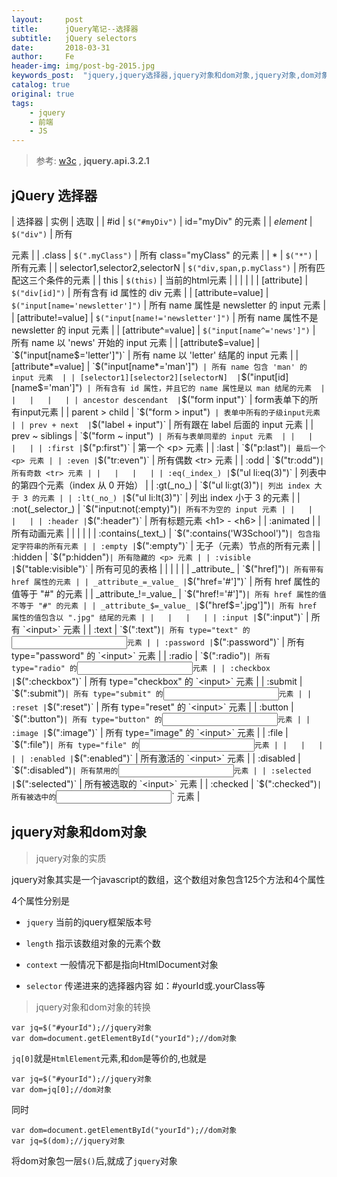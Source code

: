 ```yaml
---
layout:     post
title:      jQuery笔记--选择器
subtitle:   jQuery selectors
date:       2018-03-31
author:     Fe
header-img: img/post-bg-2015.jpg
keywords_post:  "jquery,jquery选择器,jquery对象和dom对象,jquery对象,dom对象,前端,$,标签,元素"
catalog: true
original: true
tags:
    - jquery
    - 前端
    - JS
---
```

>参考:  [w3c](http://www.w3school.com.cn)  , **jquery.api.3.2.1**

## jQuery 选择器  

| 选择器 | 实例 | 选取 |
| #id | `$("#myDiv")` | id="myDiv" 的元素 |
| _element_ | `$("div")` | 所有 <div> 元素 |
| .class | `$(".myClass")` | 所有 class="myClass" 的元素 |
| * | `$("*")` | 所有元素 |
| selector1,selector2,selectorN  | `$("div,span,p.myClass")`  | 所有匹配这三个条件的元素  |
|  this | `$(this)`  | 当前的html元素  |
|   |   |   |
| [attribute]  | `$("div[id]")`  | 所有含有 id 属性的 div 元素  |
|  [attribute=value] | `$("input[name='newsletter']")`  |  所有 name 属性是 newsletter 的 input 元素 |
|  [attribute!=value] | `$("input[name!='newsletter']")`  |  所有 name 属性不是 newsletter 的 input 元素 |
|  [attribute^=value] | `$("input[name^='news']")`  | 所有 name 以 'news' 开始的 input 元素  |
|  [attribute$=value] |  `$("input[name$='letter']")` | 所有 name 以 'letter' 结尾的 input 元素  |
| [attribute*=value]  | `$("input[name*='man']")`  | 所有 name 包含 'man' 的 input 元素  |
| [selector1][selector2][selectorN]  | `$("input[id][name$='man']")`  | 所有含有 id 属性，并且它的 name 属性是以 man 结尾的元素  |
|   |   |   |
| ancestor descendant  | `$("form input")`  | form表单下的所有input元素  |
| parent > child | `$("form > input")`  | 表单中所有的子级input元素  |
| prev + next  | `$("label + input")`  | 所有跟在 label 后面的 input 元素  |
| prev ~ siblings  | `$("form ~ input")`  | 所有与表单同辈的 input 元素  |
|   |   |   |
| :first | `$("p:first")` | 第一个 <p> 元素 |
| :last | `$("p:last")` | 最后一个 <p> 元素 |
| :even | `$("tr:even")` | 所有偶数 <tr> 元素 |
| :odd | `$("tr:odd")` | 所有奇数 <tr> 元素 |
|   |   |   |
| :eq(_index_) | `$("ul li:eq(3)")` | 列表中的第四个元素（index 从 0 开始） |
| :gt(_no_) | `$("ul li:gt(3)")` | 列出 index 大于 3 的元素 |
| :lt(_no_) | `$("ul li:lt(3)")` | 列出 index 小于 3 的元素 |
| :not(_selector_) | `$("input:not(:empty)")` | 所有不为空的 input 元素 |
|   |   |   |
| :header | `$(":header")` | 所有标题元素 <h1> - <h6> |
| :animated |   | 所有动画元素 |
|   |   |   |
| :contains(_text_) | `$(":contains('W3School')")` | 包含指定字符串的所有元素 |
| :empty | `$(":empty")` | 无子（元素）节点的所有元素 |
| :hidden | `$("p:hidden")` | 所有隐藏的 <p> 元素 |
| :visible | `$("table:visible")` | 所有可见的表格 |
|   |   |   |
| _attribute_ | `$("href]")` | 所有带有 href 属性的元素 |
| _attribute_=_value_ | `$("href='#']")` | 所有 href 属性的值等于 "#" 的元素 |
| _attribute_!=_value_ | `$("href!='#']")` | 所有 href 属性的值不等于 "#" 的元素 |
| _attribute_$=_value_ | `$("href$='.jpg']")` | 所有 href 属性的值包含以 ".jpg" 结尾的元素 |
|   |   |   |
| :input | `$(":input")` | 所有 `<input>` 元素 |
| :text | `$(":text")` | 所有 type="text" 的 `<input>` 元素 |
| :password | `$(":password")` | 所有 type="password" 的 `<input>` 元素 |
| :radio | `$(":radio")` | 所有 type="radio" 的 `<input>` 元素 |
| :checkbox | `$(":checkbox")` | 所有 type="checkbox" 的 `<input>` 元素 |
| :submit | `$(":submit")` | 所有 type="submit" 的 `<input>` 元素 |
| :reset | `$(":reset")` | 所有 type="reset" 的 `<input>` 元素 |
| :button | `$(":button")` | 所有 type="button" 的 `<input>` 元素 |
| :image | `$(":image")` | 所有 type="image" 的 `<input>` 元素 |
| :file | `$(":file")` | 所有 type="file" 的 `<input>` 元素 |
|   |   |   |
| :enabled | `$(":enabled")` | 所有激活的 `<input>` 元素 |
| :disabled | `$(":disabled")` | 所有禁用的 `<input>` 元素 |
| :selected | `$(":selected")` | 所有被选取的 `<input>` 元素 |
| :checked | `$(":checked")` | 所有被选中的 `<input>` 元素 |

## jquery对象和dom对象

>jquery对象的实质   

jquery对象其实是一个javascript的数组，这个数组对象包含125个方法和4个属性   

4个属性分别是   

- `jquery`     当前的jquery框架版本号

- `length`     指示该数组对象的元素个数

- `context`    一般情况下都是指向HtmlDocument对象   

- `selector`   传递进来的选择器内容  如：#yourId或.yourClass等  

>jquery对象和dom对象的转换  

```
var jq=$("#yourId");//jquery对象
var dom=document.getElementById("yourId");//dom对象
```
`jq[0]`就是`HtmlElement`元素,和`dom`是等价的,也就是
```
var jq=$("#yourId");//jquery对象
var dom=jq[0];//dom对象
```
同时
```
var dom=document.getElementById("yourId");//dom对象
var jq=$(dom);//jquery对象
```
将dom对象包一层`$()`后,就成了`jquery`对象  
















<br>
